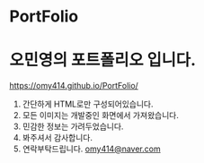 # PortFolio

  오민영의 포트폴리오 입니다.
 =============================
 
 https://omy414.github.io/PortFolio/
  
  1. 간단하게 HTML로만 구성되어있습니다.
  2. 모든 이미지는 개발중인 화면에서 가져왔습니다.
  3. 민감한 정보는 가려두었습니다.
  4. 봐주셔서 감사합니다.
  5. 연락부탁드립니다. omy414@naver.com

